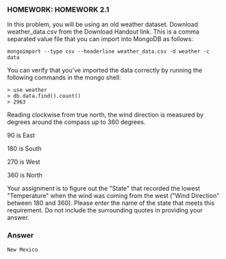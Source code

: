 ### HOMEWORK: HOMEWORK 2.1

In this problem, you will be using an old weather dataset. Download weather_data.csv from the Download Handout link. This is a comma separated value file that you can import into MongoDB as follows:

```
mongoimport --type csv --headerline weather_data.csv -d weather -c data
```

You can verify that you've imported the data correctly by running the following commands in the mongo shell:

```
> use weather
> db.data.find().count()
> 2963
```

Reading clockwise from true north, the wind direction is measured by degrees around the compass up to 360 degrees.

90 is East

180 is South

270 is West

360 is North

Your assignment is to figure out the "State" that recorded the lowest "Temperature" when the wind was coming from the west ("Wind Direction" between 180 and 360). Please enter the name of the state that meets this requirement. Do not include the surrounding quotes in providing your answer.

### Answer

```
New Mexico
```
